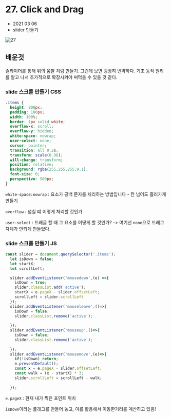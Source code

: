 # 27. Click and Drag

- 2021 03 06
- slider 만들기

![27](C:\Users\multicampus\Desktop\SJ\JavaScript30\image\27.gif)



## 배운것

슬라이더를 통해 위의 움짤 처럼 만들기. 그런데 보면 굉장히 빈약하다. 기초 동작 원리를 알고 나서 추가적으로 확장시켜야 써먹을 수 있을 것 같다.

### slide 스크롤 만들기 CSS

```css
.items {
  height: 800px;
  padding: 100px;
  width: 100%;
  border: 1px solid white;
  overflow-x: scroll;
  overflow-y: hidden;
  white-space: nowrap;
  user-select: none;
  cursor: pointer;
  transition: all 0.2s;
  transform: scale(0.98);
  will-change: transform;
  position: relative;
  background: rgba(255,255,255,0.1);
  font-size: 0;
  perspective: 500px;
}
```

`white-space:nowrap` : 요소가 공백 문자를 처리하는 방법입니다 - 칸 넘어도 흘러가게 만들기

`overflow` : 넘칠 떄 어떻게 처리할 것인가

`user-select` : 드래글 할 때 그 요소를 어떻게 할 것인가? -> 여기선 `none`으로 드래그 자체가 안되게 만들었다.

### slide 스크롤 만들기 JS

```javascript
const slider = document.querySelector('.items');
  let isDown = false;
  let startX;
  let scrollLeft;

  slider.addEventListener('mousedown',(e) =>{
    isDown = true;
    slider.classList.add('active');
    startX = e.pageX - slider.offsetLeft;
    scrollLeft = slider.scrollLeft
  });
  slider.addEventListener('mouseleave',()=>{
    isDown = false;
    slider.classList.remove('active');
    
  });
  slider.addEventListener('mouseup',()=>{
    isDown = false;
    slider.classList.remove('active');
    
  });
  slider.addEventListener('mousemove',(e)=>{
    if(!isDown) return;
    e.preventDefault();
    const x = e.pageX - slider.offsetLeft;
    const walk = (x - startX) * 3;
    slider.scrollLeft = scrollLeft - walk;
    
  });
```

`e.pageX` : 현재 내가 찍은 포인트 위치

`isDown`이라는 플래그를 만들어 놓고, 이를 활용해서 이동한거리를 계산하고 있음!

